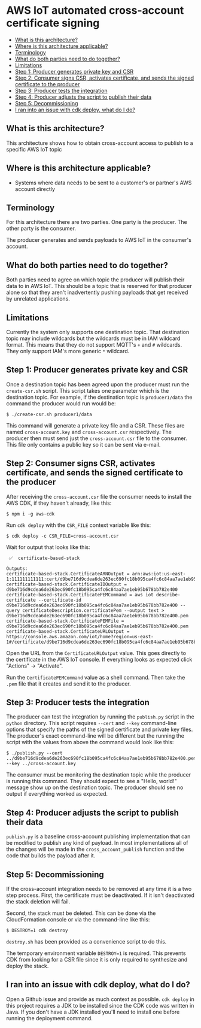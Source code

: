 # AWS IoT automated cross-account certificate signing

<!-- toc -->

- [What is this architecture?](#what-is-this-architecture)
- [Where is this architecture applicable?](#where-is-this-architecture-applicable)
- [Terminology](#terminology)
- [What do both parties need to do together?](#what-do-both-parties-need-to-do-together)
- [Limitations](#limitations)
- [Step 1: Producer generates private key and CSR](#step-1-producer-generates-private-key-and-csr)
- [Step 2: Consumer signs CSR, activates certificate, and sends the signed certificate to the producer](#step-2-consumer-signs-csr-activates-certificate-and-sends-the-signed-certificate-to-the-producer)
- [Step 3: Producer tests the integration](#step-3-producer-tests-the-integration)
- [Step 4: Producer adjusts the script to publish their data](#step-4-producer-adjusts-the-script-to-publish-their-data)
- [Step 5: Decommissioning](#step-5-decommissioning)
- [I ran into an issue with cdk deploy, what do I do?](#i-ran-into-an-issue-with-cdk-deploy-what-do-i-do)

<!-- tocstop -->

## What is this architecture?

This architecture shows how to obtain cross-account access to publish to a specific AWS IoT topic

## Where is this architecture applicable?

- Systems where data needs to be sent to a customer's or partner's AWS account directly

## Terminology

For this architecture there are two parties. One party is the producer. The other party is the consumer.

The producer generates and sends payloads to AWS IoT in the consumer's account.

## What do both parties need to do together?

Both parties need to agree on which topic the producer will publish their data to in AWS IoT. This should be a topic
that is reserved for that producer alone so that they aren't inadvertently pushing payloads that get received by
unrelated applications.

## Limitations

Currently the system only supports one destination topic. That destination topic may include wildcards but the wildcards
must be in IAM wildcard format. This means that they do not support MQTT's `+` and `#` wildcards. They only support
IAM's more generic `*` wildcard.

## Step 1: Producer generates private key and CSR

Once a destination topic has been agreed upon the producer must run the `create-csr.sh` script. This script takes one
parameter which is the destination topic. For example, if the destination topic is `producer1/data` the command the
producer would run would be:

```
$ ./create-csr.sh producer1/data
```

This command will generate a private key file and a CSR. These files are named `cross-account.key` and
`cross-account.csr` respectively. The producer then must send just the `cross-account.csr` file to the consumer. This
file only contains a public key so it can be sent via e-mail.

## Step 2: Consumer signs CSR, activates certificate, and sends the signed certificate to the producer

After receiving the `cross-account.csr` file the consumer needs to install the AWS CDK, if they haven't already, like
this:

```
$ npm i -g aws-cdk
```

Run `cdk deploy` with the `CSR_FILE` context variable like this:

```
$ cdk deploy -c CSR_FILE=cross-account.csr
```

Wait for output that looks like this:

```
 ✅  certificate-based-stack

Outputs:
certificate-based-stack.CertificateARNOutput = arn:aws:iot:us-east-1:111111111111:cert/d9be716d9cdea6de263ec690fc18b095ca4fc6c84aa7ae1eb95b678bb782e400
certificate-based-stack.CertificateIDOutput = d9be716d9cdea6de263ec690fc18b095ca4fc6c84aa7ae1eb95b678bb782e400
certificate-based-stack.CertificatePEMCommand = aws iot describe-certificate --certificate-id d9be716d9cdea6de263ec690fc18b095ca4fc6c84aa7ae1eb95b678bb782e400 --query certificateDescription.certificatePem --output text > d9be716d9cdea6de263ec690fc18b095ca4fc6c84aa7ae1eb95b678bb782e400.pem
certificate-based-stack.CertificatePEMFile = d9be716d9cdea6de263ec690fc18b095ca4fc6c84aa7ae1eb95b678bb782e400.pem
certificate-based-stack.CertificateURLOutput = https://console.aws.amazon.com/iot/home?region=us-east-1#/certificate/d9be716d9cdea6de263ec690fc18b095ca4fc6c84aa7ae1eb95b678bb782e400
```

Open the URL from the `CertificateURLOutput` value. This goes directly to the certificate in the AWS IoT console. If
everything looks as expected click "Actions" -> "Activate".

Run the `CertificatePEMCommand` value as a shell command. Then take the `.pem` file that it creates and send it to the
producer.

## Step 3: Producer tests the integration

The producer can test the integration by running the `publish.py` script in the `python` directory. This script requires
`--cert` and `--key` command-line options that specify the paths of the signed certificate and private key files. The
producer's exact command-line will be different but the running the script with the values from above the command would
look like this:

```
$ ./publish.py --cert ../d9be716d9cdea6de263ec690fc18b095ca4fc6c84aa7ae1eb95b678bb782e400.pem  --key ../cross-account.key
```

The consumer must be monitoring the destination topic while the producer is running this command. They should expect to
see a "Hello, world!" message show up on the destination topic. The producer should see no output if everything worked
as expected.

## Step 4: Producer adjusts the script to publish their data

`publish.py` is a baseline cross-account publishing implementation that can be modified to publish any kind of payload.
In most implementations all of the changes will be made in the `cross_account_publish` function and the code that builds
the payload after it.

## Step 5: Decommissioning

If the cross-account integration needs to be removed at any time it is a two step process. First, the certificate must
be deactivated. If it isn't deactivated the stack deletion will fail.

Second, the stack must be deleted. This can be done via the CloudFormation console or via the command-line like this:

```
$ DESTROY=1 cdk destroy
```

`destroy.sh` has been provided as a convenience script to do this.

The temporary environment variable `DESTROY=1` is required. This prevents CDK from looking for a CSR file since it is
only required to synthesize and deploy the stack.

## I ran into an issue with cdk deploy, what do I do?

Open a Github issue and provide as much context as possible. `cdk deploy` in this project requires a JDK to be installed
since the CDK code was written in Java. If you don't have a JDK installed you'll need to install one before running the
deployment command.

